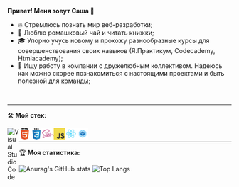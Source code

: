 __Привет! Меня зовут Саша 👋__

- 🔥 Стремлюсь познать мир веб-разработки;
- 💖 Люблю ромашковый чай и читать книжки;
- 🎓 Упорно учусь новому и прохожу разнообразные курсы для совершенствования своих навыков (Я.Практикум, Codecademy, Htmlacademy);
- 🤝 Ищу работу в компании с дружелюбным коллективом. Надеюсь как можно скорее познакомиться с настоящими проектами и быть полезной для команды;


<br />

- - -

🛠 __Мой стек:__

<img align="left" width="26px" alt="Visual Studio Code" src="https://user-images.githubusercontent.com/29654835/27530003-e78876b8-5a13-11e7-8863-83fbdb900f72.png"/>
<img align="left" width="26px" alt="HTML5" src="https://raw.githubusercontent.com/github/explore/80688e429a7d4ef2fca1e82350fe8e3517d3494d/topics/html/html.png"/>
<img align="left" width="26px" alt="CSS3" src="https://raw.githubusercontent.com/github/explore/80688e429a7d4ef2fca1e82350fe8e3517d3494d/topics/css/css.png"/>
<img align="left" width="26px" alt="Sass" src="https://raw.githubusercontent.com/github/explore/80688e429a7d4ef2fca1e82350fe8e3517d3494d/topics/sass/sass.png"/>
<img align="left" width="26px" alt="JavaScript" src="https://raw.githubusercontent.com/github/explore/80688e429a7d4ef2fca1e82350fe8e3517d3494d/topics/javascript/javascript.png"/>
<img align="left" width="26px" alt="React" src="https://raw.githubusercontent.com/github/explore/80688e429a7d4ef2fca1e82350fe8e3517d3494d/topics/react/react.png"/>
<img align="left" width="26px" alt="Webpack" src="https://raw.githubusercontent.com/github/explore/80688e429a7d4ef2fca1e82350fe8e3517d3494d/topics/webpack/webpack.png"/>


<br />

- - -

🏆 __Моя статистика:__

![Anurag's GitHub stats](https://github-readme-stats.vercel.app/api?username=VishnevetskayaSasha)
![Top Langs](https://github-readme-stats.vercel.app/api/top-langs/?username=VishnevetskayaSasha&layout=compact)